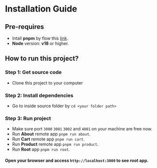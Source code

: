 # Installation Guide
## Pre-requires
* Intall **pnpm** by flow this [link](https://pnpm.io/installation).
* **Node** version: **v18** or higher.

## How to run this project?

### Step 1: Get source code
* Clone this project to your computer

### Step 2: Install dependencies
* Go to inside source folder by `cd <your folder path>`

### Step 3: Run project
* Make sure port `3000` `3001` `3002` and `4001` on your machine are free now.
* Run **About** remote app `pnpm run about`.
* Run **Cart** remote app `pnpm run cart`.
* Run **Product** remote app `pnpm run product`.
* Run **Root** app `pnpm run root`.

#### Open your browser and access `http://localhost:3000` to see root app.
